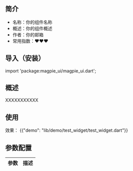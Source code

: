<!-- 这是只是一个例子 -->
## 简介
* 名称：你的组件名称
* 概述：你的组件概述
* 作者：你的邮箱
* 常用指数：&hearts;&hearts;&hearts;

## 导入（安装）
  import 'package:magpie_ui/magpie_ui.dart';

## 概述
XXXXXXXXXXX

## 使用

<!-- 可将demo效果在这个配置，结构如：{{"demo": "lib/demo/test/testdemo.dart", "code": true}} -->
效果：
{{"demo": "lib/demo/test_widget/test_widget.dart"}}

## 参数配置

| 参数 | 描述 |
| --- | --- |

  